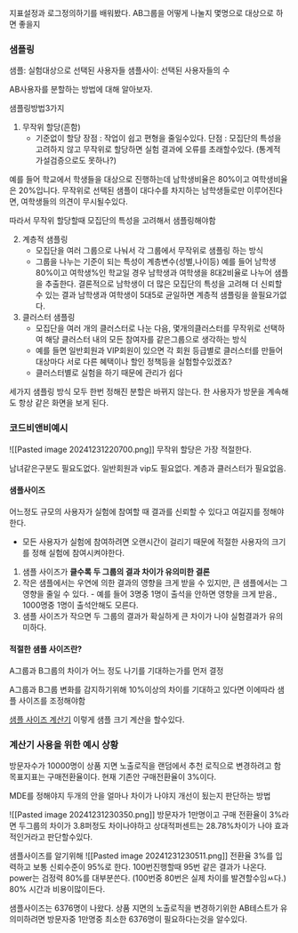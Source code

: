  지표설정과 로그정의하기를 배워봤다.
 AB그룹을 어떻게 나눌지 몇명으로 대상으로 하면 좋을지


### 샘플링 
샘플: 실험대상으로 선택된 사용자들
샘플사이: 선택된 사용자들의 수

AB사용자를 분할하는 방법에 대해 알아보자.

샘플링방법3가지

1. 무작위 할당(흔함)
	- 기준없이 할당
 장점 : 작업이 쉽고 편형을 줄일수있다.
 단점 : 모집단의 특성을 고려하지 않고 무작위로 할당하면 실험 결과에 오류를 초래할수있다.
 (통계적 가설검증으로도 못하나?)

 예를 들어 학교에서 학생들을 대상으로 진행하는데
 남학생비율은 80%이고 여학생비율은 20%입니다.
 무작위로 선택된 샘플이 대다수를 차지하는 남학생들로만 이루어진다면, 여학생들의 의견이 무시될수있다.

따라서 무작위 할당할때 모집단의 특성을 고려해서 샘플링해야함

2. 계층적 샘플링
	- 모집단을 여러 그룹으로 나눠서 각 그룹에서 무작위로 샘플링 하는 방식
	- 그룹을 나누는 기준이 되는 특성이 계층변수(성별,나이등)
	 예를 들어 남학생 80%이고 여학생%인 학교일 경우 남학생과 여학생을 8대2비율로 나누어 샘플을 추출한다. 결론적으로 남학생이 더 많은 모집단의 특성을 고려해 더 신뢰할 수 있는 결과
	 남학생과 여학생이 5대5로 균일하면 계층적 샘플링을 쓸필요가없다.
3. 클러스터 샘플링
	- 모집단을 여러 개의 클러스터로 나눈 다음, 몇개의클러스터를 무작위로 선택하여 해당 클러스터 내의 모든 참여자를 같은그룹으로 생각하는 방식
	- 예를 들면 일반회원과 VIP회원이 있으면 각 회원 등급별로 클러스터를 만들어 대상마다 서로 다른 혜택이나 할인 정책등을 실험할수있겠죠?
	- 클러스터별로 실험을 하기 때문에 관리가 쉽다

세가지 샘플링 방식 모두 한번 정해진 분할은 바뀌지 않는다.
한 사용자가 방문을 계속해도 항상 같은 화면을 보게 된다.

### 코드비앤비예시
![[Pasted image 20241231220700.png]]
무작위 할당은 가장 적절한다.

남녀같은구분도 필요도없다.
일반회원과 vip도 필요없다. 계층과 클러스터가 필요없음.
#### 샘플사이즈
어느정도 규모의 사용자가 실험에 참여할 때 결과를 신뢰할 수 있다고 여길지를 정해야한다. 
- 모든 사용자가 실험에 참여하려면 오랜시간이 걸리기 때문에 적절한 사용자의 크기를 정해 실험에 참여시켜야한다.

1. 샘플 사이즈가 **클수록 두 그룹의 결과 차이가 유의미한 결론**
2. 작은 샘플에서는 우연에 의한 결과의 영향을 크게 받을 수 있지만, 큰 샘플에서는 그 영향을 줄일 수 있다. - 예를 들어 3명중 1명이 출석을 안하면 영향을 크게 받음., 1000명중 1명이 출석안해도 모른다.
3. 샘플 사이즈가 작으면 두 그룹의 결과가 확실하게 큰 차이가 나야 실험결과가 유의미하다.

#### 적절한 샘플 사이즈란?
A그룹과 B그룹의 차이가 어느 정도 나기를 기대하는가를 먼저 결정

A그룹과 B그룹 변화를 감지하기위해 10%이상의 차이를 기대하고 있다면 이에따라 샘플 사이즈를 조정해야함


[샘플 사이즈 계산기](https://www.abtasty.com/sample-size-calculator/)
이렇게 샘플 크기 계산을 할수있다.

### 계산기 사용을 위한 예시 상황
방문자수가 10000명이 상품 지면
노출로직을 랜덤에서 추천 로직으로 변경하려고 함
목표지표는 구매전환율이다.
현재 기존안 구매전환율이 3%이다.

MDE를 정해야지 두개의 안을 얼마나 차이가 나야지 개선이 됬는지 판단하는 방법

![[Pasted image 20241231230350.png]]
방문자가 1만명이고 구매 전환율이 3%라면 
두그룹의 차이가 3.8퍼정도 차이나야하고 상대적퍼센트는 28.78%차이가 나야 효과적인거라고 판단할수있다.

샘플사이즈를 알기위해
![[Pasted image 20241231230511.png]]
전환율 3%를 입력하고
보통 신뢰수준이 95%로 한다.
100번진행할때 95번 같은 결과가 나온다.
power는 검정력 80%를 대부분쓴다.  (100번중 80번은 실제 차이를 발견할수임ㅆ다.)
80% 시간과 비용이많이든다.

샘플사이즈는 6376명이 나왔다.
상품 지면의 노출로직을 변경하기위한 AB테스트가 유의미하려면 방문자중 1만명중 최소한 6376명이 필요하다는것을 알수있다.